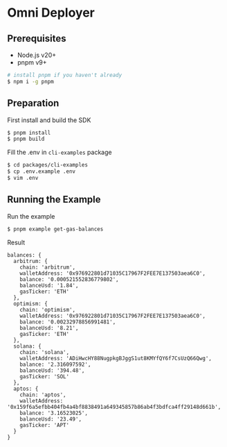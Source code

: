 # Omni Deployer

## Prerequisites
-   Node.js v20+
-   pnpm v9+

```sh
# install pnpm if you haven't already
$ npm i -g pnpm
```

## Preparation

First install and build the SDK
```sh
$ pnpm install
$ pnpm build
```

Fill the .env in `cli-examples` package
```sh
$ cd packages/cli-examples
$ cp .env.example .env
$ vim .env
```

## Running the Example

Run the example
```sh
$ pnpm example get-gas-balances
```

Result
```
balances: {
  arbitrum: {
    chain: 'arbitrum',
    walletAddress: '0x976922801d71035C17967F2FEE7E137503aea6C0',
    balance: '0.000521552836779802',
    balanceUsd: '1.84',
    gasTicker: 'ETH'
  },
  optimism: {
    chain: 'optimism',
    walletAddress: '0x976922801d71035C17967F2FEE7E137503aea6C0',
    balance: '0.00232978856991481',
    balanceUsd: '8.21',
    gasTicker: 'ETH'
  },
  solana: {
    chain: 'solana',
    walletAddress: 'ADiHwcHY88NugpkgBJggS1ut8KMYfQY6f7CsUzQ66Qwg',
    balance: '2.316097592',
    balanceUsd: '394.48',
    gasTicker: 'SOL'
  },
  aptos: {
    chain: 'aptos',
    walletAddress: '0x159f6a5efbb404fb4a4bf8838491a649345857b86ab4f3bdfca4ff29148d661b',
    balance: '3.16523025',
    balanceUsd: '23.49',
    gasTicker: 'APT'
  }
}
```

